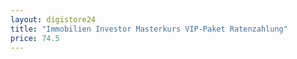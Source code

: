 ```yaml
---
layout: digistore24
title: "Immobilien Investor Masterkurs VIP-Paket Ratenzahlung"
price: 74.5
---
```

